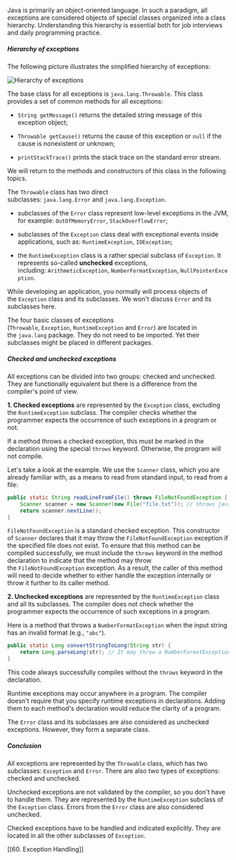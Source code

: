 Java is primarily an object-oriented language. In such a paradigm, all exceptions are considered objects of special classes organized into a class hierarchy. Understanding this hierarchy is essential both for job interviews and daily programming practice.

##### Hierarchy of exceptions

The following picture illustrates the simplified hierarchy of exceptions:

![Hierarchy of exceptions](https://ucarecdn.com/dce2aef6-e0e1-408a-ad3e-0eff03b06ec7/)

The base class for all exceptions is `java.lang.Throwable`. This class provides a set of common methods for all exceptions:

- `String getMessage()` returns the detailed string message of this exception object;
    
- `Throwable getCause()` returns the cause of this exception or `null` if the cause is nonexistent or unknown;
    
- `printStackTrace()` prints the stack trace on the standard error stream.
    

We will return to the methods and constructors of this class in the following topics.

The `Throwable` class has two direct subclasses: `java.lang.Error` and `java.lang.Exception`.

- subclasses of the `Error` class represent low-level exceptions in the JVM, for example: `OutOfMemoryError`, `StackOverflowError`;
    
- subclasses of the `Exception` class deal with exceptional events inside applications, such as: `RuntimeException`, `IOException`;
    
- the `RuntimeException` class is a rather special subclass of `Exception`. It represents so-called **unchecked** exceptions, including: `ArithmeticException`, `NumberFormatException`, `NullPointerException`.
    

While developing an application, you normally will process objects of the `Exception` class and its subclasses. We won't discuss `Error` and its subclasses here.

The four basic classes of exceptions (`Throwable`, `Exception`, `RuntimeException` and `Error`) are located in the `java.lang` package. They do not need to be imported. Yet their subclasses might be placed in different packages.

##### Checked and unchecked exceptions

All exceptions can be divided into two groups: checked and unchecked. They are functionally equivalent but there is a difference from the compiler's point of view.

**1. Checked exceptions** are represented by the `Exception` class, excluding the `RuntimeException` subclass. The compiler checks whether the programmer expects the occurrence of such exceptions in a program or not.

If a method throws a checked exception, this must be marked in the declaration using the special `throws` keyword. Otherwise, the program will not compile.

Let's take a look at the example. We use the `Scanner` class, which you are already familiar with, as a means to read from standard input, to read from a file:

```java
public static String readLineFromFile() throws FileNotFoundException {
    Scanner scanner = new Scanner(new File("file.txt")); // throws java.io.FileNotFoundException
    return scanner.nextLine();
}
```

`FileNotFoundException` is a standard checked exception. This constructor of `Scanner` declares that it may throw the `FileNotFoundException` exception if the specified file does not exist. To ensure that this method can be compiled successfully, we must include the `throws` keyword in the method declaration to indicate that the method may throw the `FileNotFoundException` exception. As a result, the caller of this method will need to decide whether to either handle the exception internally or throw it further to its caller method.

**2. Unchecked exceptions** are represented by the `RuntimeException` class and all its subclasses. The compiler does not check whether the programmer expects the occurrence of such exceptions in a program.

Here is a method that throws a `NumberFormatException` when the input string has an invalid format (e.g., `"abc"`).

```java
public static Long convertStringToLong(String str) {
    return Long.parseLong(str); // It may throw a NumberFormatException
}
```

This code always successfully compiles without the `throws` keyword in the declaration.

Runtime exceptions may occur anywhere in a program. The compiler doesn't require that you specify runtime exceptions in declarations. Adding them to each method's declaration would reduce the clarity of a program.

The `Error` class and its subclasses are also considered as unchecked exceptions. However, they form a separate class.

##### Conclusion

All exceptions are represented by the `Throwable` class, which has two subclasses: `Exception` and `Error`. There are also two types of exceptions: checked and unchecked.

Unchecked exceptions are not validated by the compiler, so you don't have to handle them. They are represented by the `RuntimeException` subclass of the `Exception` class. Errors from the `Error` class are also considered unchecked.

Checked exceptions have to be handled and indicated explicitly. They are located in all the other subclasses of `Exception`.

[[60. Exception Handling]]
